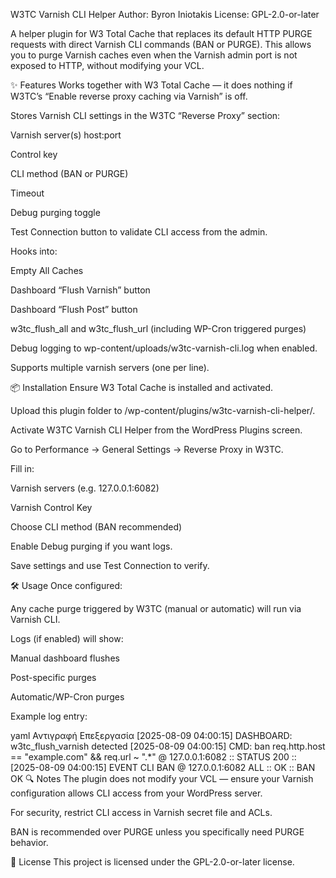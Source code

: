 W3TC Varnish CLI Helper
Author: Byron Iniotakis
License: GPL-2.0-or-later

A helper plugin for W3 Total Cache that replaces its default HTTP PURGE requests with direct Varnish CLI commands (BAN or PURGE).
This allows you to purge Varnish caches even when the Varnish admin port is not exposed to HTTP, without modifying your VCL.

✨ Features
Works together with W3 Total Cache — it does nothing if W3TC’s “Enable reverse proxy caching via Varnish” is off.

Stores Varnish CLI settings in the W3TC “Reverse Proxy” section:

Varnish server(s) host:port

Control key

CLI method (BAN or PURGE)

Timeout

Debug purging toggle

Test Connection button to validate CLI access from the admin.

Hooks into:

Empty All Caches

Dashboard “Flush Varnish” button

Dashboard “Flush Post” button

w3tc_flush_all and w3tc_flush_url (including WP-Cron triggered purges)

Debug logging to wp-content/uploads/w3tc-varnish-cli.log when enabled.

Supports multiple varnish servers (one per line).

📦 Installation
Ensure W3 Total Cache is installed and activated.

Upload this plugin folder to /wp-content/plugins/w3tc-varnish-cli-helper/.

Activate W3TC Varnish CLI Helper from the WordPress Plugins screen.

Go to Performance → General Settings → Reverse Proxy in W3TC.

Fill in:

Varnish servers (e.g. 127.0.0.1:6082)

Varnish Control Key

Choose CLI method (BAN recommended)

Enable Debug purging if you want logs.

Save settings and use Test Connection to verify.

🛠 Usage
Once configured:

Any cache purge triggered by W3TC (manual or automatic) will run via Varnish CLI.

Logs (if enabled) will show:

Manual dashboard flushes

Post-specific purges

Automatic/WP-Cron purges

Example log entry:

yaml
Αντιγραφή
Επεξεργασία
[2025-08-09 04:00:15] DASHBOARD: w3tc_flush_varnish detected
[2025-08-09 04:00:15] CMD: ban req.http.host == "example.com" && req.url ~ ".*" @ 127.0.0.1:6082 :: STATUS 200 ::
[2025-08-09 04:00:15] EVENT CLI BAN @ 127.0.0.1:6082 ALL :: OK :: BAN OK
🔍 Notes
The plugin does not modify your VCL — ensure your Varnish configuration allows CLI access from your WordPress server.

For security, restrict CLI access in Varnish secret file and ACLs.

BAN is recommended over PURGE unless you specifically need PURGE behavior.

📄 License
This project is licensed under the GPL-2.0-or-later license.
